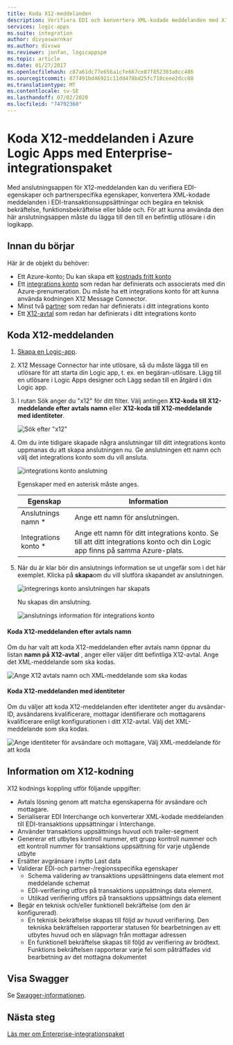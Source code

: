 ```yaml
---
title: Koda X12-meddelanden
description: Verifiera EDI och konvertera XML-kodade meddelanden med X12 Message Encoder i Azure Logic Apps med Enterprise-integrationspaket
services: logic-apps
ms.suite: integration
author: divyaswarnkar
ms.author: divswa
ms.reviewer: jonfan, logicappspm
ms.topic: article
ms.date: 01/27/2017
ms.openlocfilehash: c87a61dc77e656a1cfe667ce87f852303a0cc486
ms.sourcegitcommit: 877491bd46921c11dd478bd25fc718ceee2dcc08
ms.translationtype: MT
ms.contentlocale: sv-SE
ms.lasthandoff: 07/02/2020
ms.locfileid: "74792360"
---
```

# <a name="encode-x12-messages-in-azure-logic-apps-with-enterprise-integration-pack"></a>Koda X12-meddelanden i Azure Logic Apps med Enterprise-integrationspaket

Med anslutningsappen för X12-meddelanden kan du verifiera EDI-egenskaper och partnerspecifika egenskaper, konvertera XML-kodade meddelanden i EDI-transaktionsuppsättningar och begära en teknisk bekräftelse, funktionsbekräftelse eller både och.
För att kunna använda den här anslutningsappen måste du lägga till den till en befintlig utlösare i din logikapp.

## <a name="before-you-start"></a>Innan du börjar

Här är de objekt du behöver:

* Ett Azure-konto; Du kan skapa ett [kostnads fritt konto](https://azure.microsoft.com/free)
* Ett [integrations konto](logic-apps-enterprise-integration-create-integration-account.md) som redan har definierats och associerats med din Azure-prenumeration. Du måste ha ett integrations konto för att kunna använda kodningen X12 Message Connector.
* Minst två [partner](logic-apps-enterprise-integration-partners.md) som redan har definierats i ditt integrations konto
* Ett [X12-avtal](logic-apps-enterprise-integration-x12.md) som redan har definierats i ditt integrations konto

## <a name="encode-x12-messages"></a>Koda X12-meddelanden

1. [Skapa en Logic-app](quickstart-create-first-logic-app-workflow.md).

2. X12 Message Connector har inte utlösare, så du måste lägga till en utlösare för att starta din Logic app, t. ex. en begäran-utlösare. Lägg till en utlösare i Logic Apps designer och Lägg sedan till en åtgärd i din Logic app.

3.  I rutan Sök anger du "x12" för ditt filter. Välj antingen **X12-koda till X12-meddelande efter avtals namn** eller **X12-koda till X12-meddelande med identiteter**.
   
    ![Sök efter "x12"](./media/logic-apps-enterprise-integration-x12-encode/x12decodeimage1.png) 

3. Om du inte tidigare skapade några anslutningar till ditt integrations konto uppmanas du att skapa anslutningen nu. Ge anslutningen ett namn och välj det integrations konto som du vill ansluta. 
   
    ![integrations konto anslutning](./media/logic-apps-enterprise-integration-x12-encode/x12encodeimage1.png)

    Egenskaper med en asterisk måste anges.

    | Egenskap | Information |
    | --- | --- |
    | Anslutnings namn * |Ange ett namn för anslutningen. |
    | Integrations konto * |Ange ett namn för ditt integrations konto. Se till att ditt integrations konto och din Logic app finns på samma Azure-plats. |

5.  När du är klar bör din anslutnings information se ut ungefär som i det här exemplet. Klicka på **skapa**om du vill slutföra skapandet av anslutningen.

    ![integrerings konto anslutningen har skapats](./media/logic-apps-enterprise-integration-x12-encode/x12encodeimage2.png)

    Nu skapas din anslutning.

    ![anslutnings information för integrations konto](./media/logic-apps-enterprise-integration-x12-encode/x12encodeimage3.png) 

#### <a name="encode-x12-messages-by-agreement-name"></a>Koda X12-meddelanden efter avtals namn

Om du har valt att koda X12-meddelanden efter avtals namn öppnar du listan **namn på X12-avtal** , anger eller väljer ditt befintliga X12-avtal. Ange det XML-meddelande som ska kodas.

![Ange X12 avtals namn och XML-meddelande som ska kodas](./media/logic-apps-enterprise-integration-x12-encode/x12encodeimage4.png)

#### <a name="encode-x12-messages-by-identities"></a>Koda X12-meddelanden med identiteter

Om du väljer att koda X12-meddelanden efter identiteter anger du avsändar-ID, avsändarens kvalificerare, mottagar identifierare och mottagarens kvalificerare enligt konfigurationen i ditt X12-avtal. Välj det XML-meddelande som ska kodas.
   
![Ange identiteter för avsändare och mottagare, Välj XML-meddelande för att koda](./media/logic-apps-enterprise-integration-x12-encode/x12encodeimage5.png) 

## <a name="x12-encode-details"></a>Information om X12-kodning

X12 kodnings koppling utför följande uppgifter:

* Avtals lösning genom att matcha egenskaperna för avsändare och mottagare.
* Serialiserar EDI Interchange och konverterar XML-kodade meddelanden till EDI-transaktions uppsättningar i Interchange.
* Använder transaktions uppsättnings huvud och trailer-segment
* Genererar ett utbytes kontroll nummer, ett grupp kontroll nummer och ett kontroll nummer för transaktions uppsättning för varje utgående utbyte
* Ersätter avgränsare i nytto Last data
* Validerar EDI-och partner-/regionsspecifika egenskaper
  * Schema validering av transaktions uppsättningens data element mot meddelande schemat
  * EDI-verifiering utförs på transaktions uppsättnings data element.
  * Utökad verifiering utförs på transaktions uppsättnings data element
* Begär en teknisk och/eller funktionell bekräftelse (om den är konfigurerad).
  * En teknisk bekräftelse skapas till följd av huvud verifiering. Den tekniska bekräftelsen rapporterar statusen för bearbetningen av ett utbytes huvud och en släpvagn från mottagar adressen
  * En funktionell bekräftelse skapas till följd av verifiering av brödtext. Funktions bekräftelsen rapporterar varje fel som påträffades vid bearbetning av det mottagna dokumentet

## <a name="view-the-swagger"></a>Visa Swagger
Se [Swagger-informationen](/connectors/x12/). 

## <a name="next-steps"></a>Nästa steg
[Läs mer om Enterprise-integrationspaket](logic-apps-enterprise-integration-overview.md "Läs mer om Enterprise-integrationspaket") 

